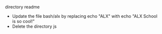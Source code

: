 directory readme
- Update the file bash/alx by replacing echo "ALX" with echo "ALX School is so cool!"
- Delete the directory js
